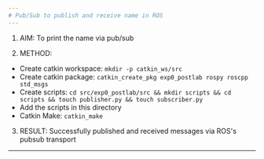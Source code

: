 ```yaml
---
# Pub/Sub to publish and receive name in ROS
---
```

1. AIM: To print the name via pub/sub

2. METHOD: 
  - Create catkin workspace: `mkdir -p catkin_ws/src`
  - Create catkin package: `catkin_create_pkg exp0_postlab rospy roscpp std_msgs`
  - Create scripts: `cd src/exp0_postlab/src && mkdir scripts && cd scripts && touch publisher.py && touch subscriber.py`
  - Add the scripts in this directory
  - Catkin Make: `catkin_make`

3. RESULT: Successfully published and received messages via ROS's pubsub transport
---
